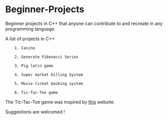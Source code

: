 # Beginner-Projects

Beginner projects in C++ that anyone can contribute to and recreate in any programming language.

A list of projects in C++


 		1. Casino
 
		2. Generate Fibonacci Series
 
 		3. Pig latin game
 
 		4. Super market billing System
 
 		5. Movie ticket booking system
 
 		6. Tic-Tac-Toe game
 
   The Tic-Tac-Toe game was inspired by [this](http://www.cppforschool.com/project/tic-tac-toe-project.html) website. 
      
   Suggestions are welcomed !
